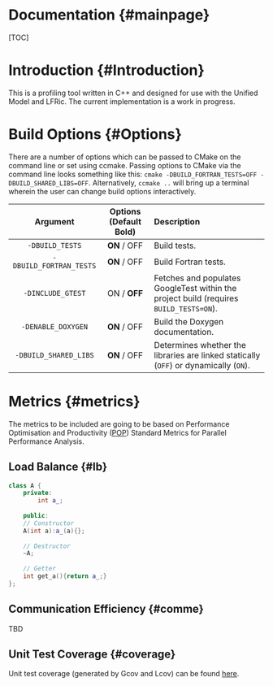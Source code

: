 Documentation {#mainpage}
=============
[TOC]

# Introduction {#Introduction}

This is a profiling tool written in C++ and designed for use with the Unified
Model and LFRic.
The current implementation is a work in progress.

# Build Options {#Options}

There are a number of options which can be passed to CMake on the command line
or set using ccmake. Passing options to CMake via the command line looks something like this: `cmake -DBUILD_FORTRAN_TESTS=OFF -DBUILD_SHARED_LIBS=OFF`. Alternatively, `ccmake ..` will bring up a terminal wherein the user can change build options interactively. 

Argument | Options (Default **Bold**)| Description
:---:|:---:|:---
 `-DBUILD_TESTS`           |  **ON** / OFF | Build tests.
 `-DBUILD_FORTRAN_TESTS`   |  **ON** / OFF | Build Fortran tests.
 `-DINCLUDE_GTEST`         |  ON / **OFF** | Fetches and populates GoogleTest within the project build (requires `BUILD_TESTS=ON`).
 `-DENABLE_DOXYGEN`        |  **ON** / OFF | Build the Doxygen documentation.
 `-DBUILD_SHARED_LIBS`     |  **ON** / OFF | Determines whether the libraries are linked statically (`OFF`) or dynamically (`ON`). 


# Metrics  {#metrics}

The metrics to be included are going to be based on Performance Optimisation
and Productivity (<a href="https://pop-coe.eu/node/69">POP</a>) Standard Metrics 
for Parallel Performance Analysis.

## Load Balance {#lb}

~~~~~~~~~~~~~~~~~~~~~~~cpp
class A {
    private:
        int a_;
        
    public:
    // Constructor
    A(int a):a_(a){};
    
    // Destructor
    ~A;
    
    // Getter
    int get_a(){return a_;}
};
~~~~~~~~~~~~~~~~~~~~~~~

## Communication Efficiency {#comme}

TBD

## Unit Test Coverage {#coverage}

Unit test coverage (generated by Gcov and Lcov) can be found <a href="https://metoffice.github.io/profiler/coverage">here</a>.
